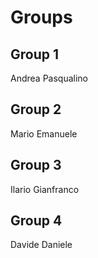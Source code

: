 # Groups

## Group 1

Andrea
Pasqualino

## Group 2

Mario
Emanuele

## Group 3

Ilario
Gianfranco

## Group 4

Davide
Daniele
